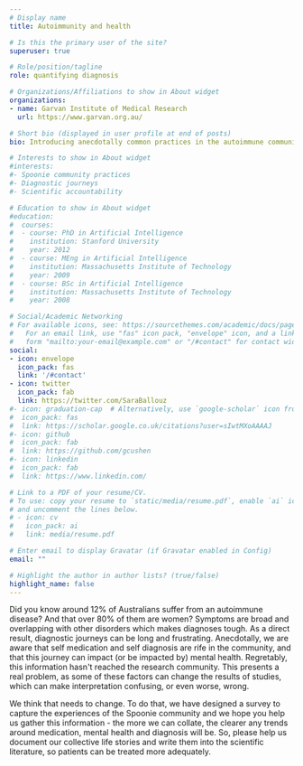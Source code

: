 ```yaml
---
# Display name
title: Autoimmunity and health

# Is this the primary user of the site?
superuser: true

# Role/position/tagline
role: quantifying diagnosis

# Organizations/Affiliations to show in About widget
organizations:
- name: Garvan Institute of Medical Research
  url: https://www.garvan.org.au/

# Short bio (displayed in user profile at end of posts)
bio: Introducing anecdotally common practices in the autoimmune community to scientific literature.

# Interests to show in About widget
#interests:
#- Spoonie community practices
#- Diagnostic journeys
#- Scientific accountability

# Education to show in About widget
#education:
#  courses:
#  - course: PhD in Artificial Intelligence
#    institution: Stanford University
#    year: 2012
#  - course: MEng in Artificial Intelligence
#    institution: Massachusetts Institute of Technology
#    year: 2009
#  - course: BSc in Artificial Intelligence
#    institution: Massachusetts Institute of Technology
#    year: 2008

# Social/Academic Networking
# For available icons, see: https://sourcethemes.com/academic/docs/page-builder/#icons
#   For an email link, use "fas" icon pack, "envelope" icon, and a link in the
#   form "mailto:your-email@example.com" or "/#contact" for contact widget.
social:
- icon: envelope
  icon_pack: fas
  link: '/#contact'
- icon: twitter
  icon_pack: fab
  link: https://twitter.com/SaraBallouz
#- icon: graduation-cap  # Alternatively, use `google-scholar` icon from `ai` icon pack
#  icon_pack: fas
#  link: https://scholar.google.co.uk/citations?user=sIwtMXoAAAAJ
#- icon: github
#  icon_pack: fab
#  link: https://github.com/gcushen
#- icon: linkedin
#  icon_pack: fab
#  link: https://www.linkedin.com/

# Link to a PDF of your resume/CV.
# To use: copy your resume to `static/media/resume.pdf`, enable `ai` icons in `params.toml`, 
# and uncomment the lines below.
# - icon: cv
#   icon_pack: ai
#   link: media/resume.pdf

# Enter email to display Gravatar (if Gravatar enabled in Config)
email: ""

# Highlight the author in author lists? (true/false)
highlight_name: false
---
```


Did you know around 12% of Australians suffer from an autoimmune disease? And that over 80% of them are women? Symptoms are broad and overlapping with other disorders which makes diagnoses tough. As a direct result, diagnostic journeys can be long and frustrating. Anecdotally, we are aware that self medication and self diagnosis are rife in the community, and that this journey can impact (or be impacted by) mental health. Regretably, this information hasn't reached the research community. This presents a real problem, as some of these factors can change the results of studies, which can make interpretation confusing, or even worse, wrong.

We think that needs to change. To do that, we have designed a survey to capture the experiences of the Spoonie community and we hope you help us gather this information - the more we can collate, the clearer any trends around medication, mental health and diagnosis will be. So, please help us document our collective life stories and write them into the scientific literature, so patients can be treated more adequately.
